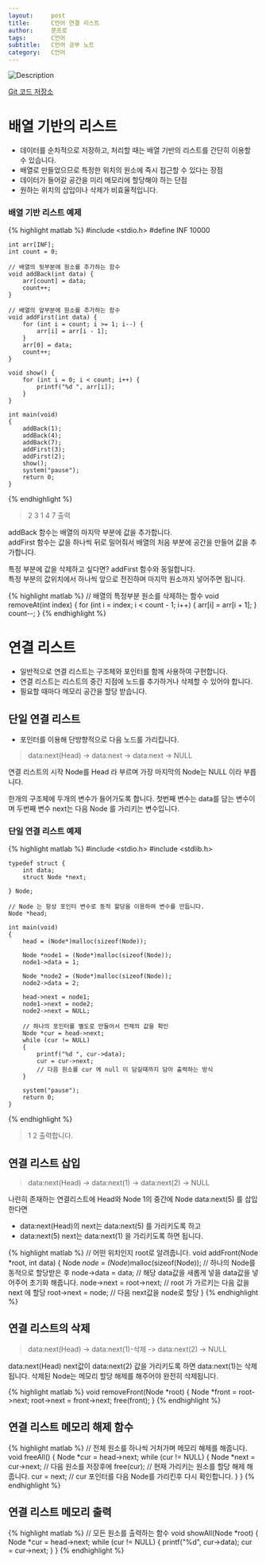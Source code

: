 ```yaml
---
layout:     post
title:      C언어 연결 리스트
author:     쭌프로
tags:       C언어
subtitle:   C언어 공부 노트
category:   C언어
---
```


<!-- Start Writing Below in Markdown -->

![Description](https://alalstjr.github.io/jjunpro.github.io/img/c_bg.png)

<a href="https://github.com/alalstjr/C-Language/tree/master/1906">Git 코드 저장소</a>

# 배열 기반의 리스트

- 데이터를 순차적으로 저장하고, 처리할 때는 배열 기반의 리스트를 간단히 이용할 수 있습니다.
- 배열로 만들었으므로 특정한 위치의 원소에 즉시 접근할 수 있다는 장점
- 데이터가 들어갈 공간을 미리 메모리에 할당해야 하는 단점
- 원하는 위치의 삽입이나 삭제가 비효율적입니다.

### 배열 기반 리스트 예제

{% highlight matlab %}
    #include <stdio.h>
    #define INF 10000

    int arr[INF];
    int count = 0;

    // 배열의 뒷부분에 원소를 추가하는 함수
    void addBack(int data) {
        arr[count] = data;
        count++;
    }

    // 배열의 앞부분에 원소를 추가하는 함수
    void addFirst(int data) {
        for (int i = count; i >= 1; i--) {
            arr[i] = arr[i - 1];
        }
        arr[0] = data;
        count++;
    }

    void show() {
        for (int i = 0; i < count; i++) {
            printf("%d ", arr[i]);
        }
    }

    int main(void)
    {
        addBack(1);
        addBack(4);
        addBack(7);
        addFirst(3);
        addFirst(2);
        show();
        system("pause");
        return 0;
    }
{% endhighlight %}

> 2 3 1 4 7 출력 

addBack 함수는 배열의 마지막 부분에 값을 추가합니다. <br/>
addFirst 함수는 값을 하나씩 뒤로 밀어줘서 배열의 처음 부분에 공간을 만들어 값을 추가합니다.

특정 부분에 값을 삭제하고 싶다면? addFirst 함수와 동일합니다. <br/>
특정 부분의 값위치에서 하나씩 앞으로 전진하며 마지막 원소까지 넣어주면 됩니다.

{% highlight matlab %}
    // 배열의 특정부분 원소를 삭제하는 함수
    void removeAt(int index) {
        for (int i = index; i < count - 1; i++) {
            arr[i] = arr[i + 1];
        }
        count--;
    }
{% endhighlight %}

# 연결 리스트

- 일반적으로 연결 리스트는 구조체와 포인터를 함께 사용하여 구현합니다.
- 연결 리스트는 리스트의 중간 지점에 노드를 추가하거나 삭제할 수 있어야 합니다.
- 필요할 때마다 메모리 공간을 할당 받습니다.

## 단일 연결 리스트

- 포인터를 이용해 단방향적으로 다음 노드를 가리킵니다.

> data:next(Head) -> data:next -> data:next -> NULL

연결 리스트의 시작 Node를 Head 라 부르며 가장 마지막의 Node는 NULL 이라 부릅니다.

한개의 구조체에 두개의 변수가 들어가도록 합니다.
첫번째 변수는 data를 담는 변수이며 두번째 변수 next는 다음 Node 를 가리키는 변수입니다.

### 단일 연결 리스트 예제

{% highlight matlab %}
    #include <stdio.h>
    #include <stdlib.h>

    typedef struct {
        int data;
        struct Node *next;

    } Node;

    // Node 는 항상 포인터 변수로 동적 할당을 이용하여 변수를 만듭니다.
    Node *head;

    int main(void)
    {
        head = (Node*)malloc(sizeof(Node));

        Node *node1 = (Node*)malloc(sizeof(Node));
        node1->data = 1;

        Node *node2 = (Node*)malloc(sizeof(Node));
        node2->data = 2;

        head->next = node1;
        node1->next = node2;
        node2->next = NULL;

        // 하나의 포인터를 별도로 만들어서 전체의 값을 확인
        Node *cur = head->next;
        while (cur != NULL)
        {
            printf("%d ", cur->data);
            cur = cur->next;
            // 다음 원소를 cur 에 null 이 담길때까지 담아 출력하는 방식
        }

        system("pause");
        return 0;
    }
{% endhighlight %}

> 1 2 출력합니다.

## 연결 리스트 삽입

> data:next(Head) -> data:next(1) -> data:next(2) -> NULL

나란히 존재하는 연결리스트에 Head와 Node 1의 중간에 Node data:next(5) 를 삽입한다면

- data:next(Head)의 next는  data:next(5) 를 가리키도록 하고 
- data:next(5) next는  data:next(1) 을 가리키도록 하면 됩니다.

{% highlight matlab %}
    // 어떤 위치인지 root로 알려줍니다.
    void addFront(Node *root, int data) {
        Node *node = (Node*)malloc(sizeof(Node));
        // 하나의 Node를 동적으로 할당받은 후
        node->data = data;
        // 해당 data값을 새롭게 넣을 data값을 넣어주어 초기화 해줍니다.
        node->next = root->next;
        // root 가 가르키는 다음 값을 next 에 할당
        root->next = node;
        // 다음 next값을 node로 할당
    }
{% endhighlight %}

## 연결 리스트의 삭제

> data:next(Head) -> data:next(1)-삭제 -> data:next(2) -> NULL

data:next(Head) next값이 data:next(2) 값을 가리키도록 하면  data:next(1)는 삭제됩니다.
삭제된 Node는 메모리 할당 해제를 해주어야 완전히 삭제됩니다.

{% highlight matlab %}
    void removeFront(Node *root) {
        Node *front = root->next;
        root->next = front->next;
        free(front);
    }
{% endhighlight %}

## 연결 리스트 메모리 해제 함수

{% highlight matlab %}
    // 전체 원소를 하나씩 거처가며 메모리 해제를 해줍니다.
    void freeAll() {
        Node *cur = head->next;
        while (cur != NULL)
        {
            Node *next = cur->next;
            // 다음 원소를 저장후에
            free(cur);
            // 현재 가리키는 원소를 할당 해제 해줍니다.
            cur = next;
            // cur 포인터를 다음 Node를 가리킨후 다시 확인합니다.
        }
    }
{% endhighlight %}

## 연결 리스트 메모리 출력

{% highlight matlab %}
    // 모든 원소를 출력하는 함수
    void showAll(Node *root) {
        Node *cur = head->next;
        while (cur != NULL)
        {
            printf("%d", cur->data);
            cur = cur->next;
        }
    }
{% endhighlight %}